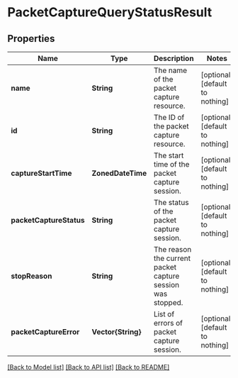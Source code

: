 # PacketCaptureQueryStatusResult


## Properties
Name | Type | Description | Notes
------------ | ------------- | ------------- | -------------
**name** | **String** | The name of the packet capture resource. | [optional] [default to nothing]
**id** | **String** | The ID of the packet capture resource. | [optional] [default to nothing]
**captureStartTime** | **ZonedDateTime** | The start time of the packet capture session. | [optional] [default to nothing]
**packetCaptureStatus** | **String** | The status of the packet capture session. | [optional] [default to nothing]
**stopReason** | **String** | The reason the current packet capture session was stopped. | [optional] [default to nothing]
**packetCaptureError** | **Vector{String}** | List of errors of packet capture session. | [optional] [default to nothing]


[[Back to Model list]](../README.md#models) [[Back to API list]](../README.md#api-endpoints) [[Back to README]](../README.md)



